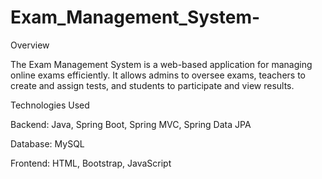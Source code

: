 # Exam_Management_System-

Overview

The Exam Management System is a web-based application for managing online exams efficiently. It allows admins to oversee exams, teachers to create and assign tests, and students to participate and view results.

Technologies Used

Backend: Java, Spring Boot, Spring MVC, Spring Data JPA

Database: MySQL

Frontend: HTML, Bootstrap, JavaScript
